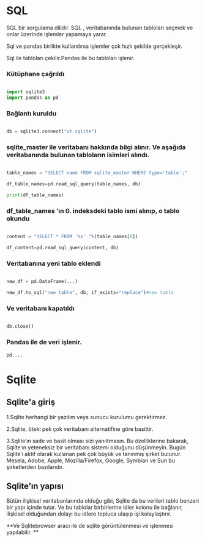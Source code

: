 # SQL

SQL bir sorgulama dilidir. SQL ,   veritabanında bulunan tabloları seçmek ve onlar üzerinde işlemler yapamaya yarar. 

Sql ve pandas birlikte kullanılırsa işlemler çok hızlı şekilde gerçekleşir.

Sql ile tabloları çekilir.Pandas ile bu tabloları işlenir.

### Kütüphane çağrıldı

```python

import sqlite3
import pandas as pd 

```

### Bağlantı kuruldu

```python

db = sqlite3.connect("vt.sqlite")

```

### sqlite_master ile veritabanı hakkında bilgi alınır. Ve aşağıda veritabanında bulunan tabloların isimleri alındı.

```python

table_names = "SELECT name FROM sqlite_master WHERE type='table';"

df_table_names=pd.read_sql_query(table_names, db)

print(df_table_names)

```

### df_table_names 'ın 0. indeksdeki tablo ismi alınıp, o tablo okundu

```python

content = "SELECT * FROM '%s' "%(table_names[0])

df_content=pd.read_sql_query(content, db)

```

### Veritabanına yeni tablo eklendi

```python

new_df = pd.DataFrame(...)

new_df.to_sql("new table", db, if_exists="replace")#new table

```


### Ve veritabanı kapatıldı
```python

db.close()

```

### Pandas ile de veri işlenir.
```python
pd....
```

# Sqlite

## Sqlite'a giriş
1.Sqlite herhangi bir yazılım veya sunucu kurulumu gerektirmez.

2.Sqlite, öteki pek çok veritabanı alternatifine göre basittir.

3.Sqlite’ın sade ve basit olması sizi yanıltmasın. Bu özelliklerine bakarak, Sqlite’ın yeteneksiz bir veritabanı sistemi olduğunu düşünmeyin. Bugün Sqlite’ı aktif olarak kullanan pek çok büyük ve tanınmış şirket bulunur. Mesela, Adobe, Apple, Mozilla/Firefox, Google, Symbian ve Sun bu şirketlerden bazılarıdır.

## Sqlite’ın yapısı

Bütün ilişkisel veritabanlarında olduğu gibi, Sqlite da bu verileri tablo benzeri bir yapı içinde tutar. Ve bu tablolar birbirlerine idler kolonu ile bağlanır, ilişkisel olduğundan dolayı bu idlere topluca ulaşıp işi kolaylaştırır.

**Ve Sqlitebrowser aracı ile de sqlite görüntülenmesi ve işlenmesi yapılabilir. **
